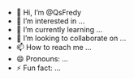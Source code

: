 - 👋 Hi, I’m @QsFredy
- 👀 I’m interested in ...
- 🌱 I’m currently learning ...
- 💞️ I’m looking to collaborate on ...
- 📫 How to reach me ...
- 😄 Pronouns: ...
- ⚡ Fun fact: ...

<!---
QsFredy/QsFredy is a ✨ special ✨ repository because its `README.md` (this file) appears on your GitHub profile.
You can click the Preview link to take a look at your changes.
--->
